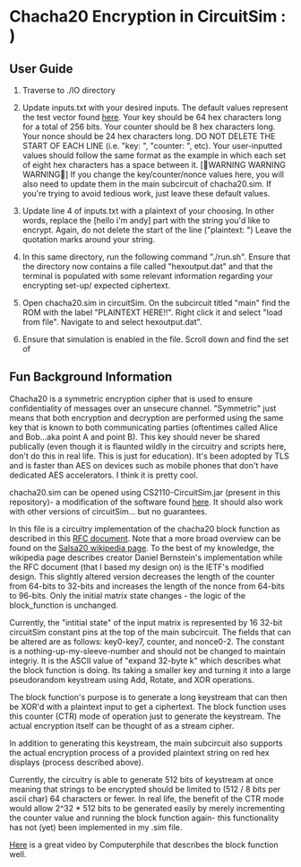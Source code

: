 # Chacha20 Encryption in CircuitSim : )

## User Guide
1. Traverse to ./IO directory

2. Update inputs.txt with your desired inputs. The default values represent the test vector found [here](https://www.rfc-editor.org/rfc/rfc7539#page-9). Your key should be 64 hex characters long for a total of 256 bits. Your counter should be 8 hex characters long. Your nonce should be 24 hex characters long. DO NOT DELETE THE START OF EACH LINE (i.e. "key: ", "counter: ", etc). Your user-inputted values should follow the same format as the example in which each set of eight hex characters has a space between it. [🚨WARNING WARNING WARNING🚨] If you change the key/counter/nonce values here, you will also need to update them in the main subcircuit of chacha20.sim. If you're trying to avoid tedious work, just leave these default values. 

3. Update line 4 of inputs.txt with a plaintext of your choosing. In other words, replace the [hello i'm andy] part with the string you'd like to encrypt. Again, do not delete the start of the line ("plaintext: ") Leave the quotation marks around your string. 

4. In this same directory, run the following command "./run.sh". Ensure that the directory now contains a file called "hexoutput.dat" and that the terminal is populated with some relevant information regarding your encrypting set-up/ expected ciphertext. 

5. Open chacha20.sim in circuitSim. On the subcircuit titled "main" find the ROM with the label "PLAINTEXT HERE!!". Right click it and select "load from file". Navigate to and select hexoutput.dat". 

6. Ensure that simulation is enabled in the file. Scroll down and find the set of 


## Fun Background Information
Chacha20 is a symmetric encryption cipher that is used to ensure confidentiality of messages over an unsecure channel. "Symmetric" just means that both encryption and decryption are performed using the same key that is known to both communicating parties (oftentimes called Alice and Bob...aka point A and point B). This key should never be shared publically (even though it is flaunted wildly in the circuitry and scripts here, don't do this in real life. This is just for education). It's been adopted by TLS and is faster than AES on devices such as mobile phones that don't have dedicated AES accelerators. I think it is pretty cool. 

chacha20.sim can be opened using CS2110-CircuitSim.jar (present in this repository)- a modification of the software found [here](https://github.com/ra4king/CircuitSim). It should also work with other versions of circuitSim... but no guarantees. 

In this file is a circuitry implementation of the chacha20 block function as described in this [RFC document](https://www.rfc-editor.org/rfc/rfc7539). 
Note that a more broad overview can be found on the [Salsa20 wikipedia page](https://en.wikipedia.org/wiki/Salsa20#ChaCha_variant). To the best of my
knowledge, the wikipedia page describes creator Daniel Bernstein's implementation while the RFC document (that I based my design on) is the IETF's modified
design. This slightly altered version decreases the length of the counter from 64-bits to 32-bits and increases the length of the nonce from 64-bits to 96-bits. 
Only the initial matrix state changes - the logic of the block_function is unchanged.

Currently, the "intitial state" of the input matrix is represented by 16 32-bit circuitSim constant pins at the top of the main subcircuit. The fields that can be altered are as follows: key0-key7, counter, and nonce0-2. The constant is a nothing-up-my-sleeve-number and should not be changed to maintain integriy. It is the ASCII value of "expand 32-byte k" which describes what the block function is doing. Its taking a smaller key and turning it into a large pseudorandom keystream using Add, Rotate, and XOR operations. 

The block function's purpose is to generate a long keystream that can then be XOR'd with a plaintext input to get a ciphertext. The block function uses this counter (CTR) mode of operation just to generate the keystream. The actual encryption itself can be thought of as a stream cipher. 

In addition to generating this keystream, the main subcircuit also supports the actual encryption process of a provided plaintext string on red hex displays (process described above). 

Currently, the circuitry is able to generate 512 bits of keystream at once meaning that strings to be encrypted should be limited to (512 / 8 bits per ascii char) 64 characters or fewer. In real life, the benefit of the CTR mode would allow 2^32 * 512 bits to be generated easily by merely incrementing the counter value and running the block function again- this functionality has not (yet) been implemented in my .sim file. 

[Here](https://www.youtube.com/watch?v=UeIpq-C-GSA&t=35s&ab_channel=Computerphile) is a great video by Computerphile that describes the block function well. 
